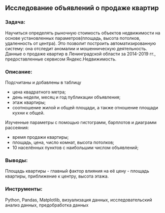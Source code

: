 ## Исследование объявлений о продаже квартир
### Задача:
Научиться определять рыночную стоимость объектов недвижимости на основе установленных параметров(площадь, высота потолков, удаленность от центра).
Это позволит построить автоматизированную систему: она отследит аномалии и мошенническую деятельность. 
Данные о продаже квартир в Ленинградской области за 2014-2019 гг., предоставленные сервисом Яндекс.Недвижимость.
### Описание:
Подсчитаны и добавлены в таблицу 
- цена квадратного метра;
-  день недели, месяц и год публикации объявления;
-  этаж квартиры;
- соотношение жилой и общей площади, а также отношение площади кухни к общей.

Изученные параметры с помощью гистограмм, барплотов и диаграмм рассеяния:
- время продажи квартиры;
- площадь, цена, число комнат, высота потолков;
- 10 населённых пунктов с наибольшим числом объявлений;
### Выводы:
Площадь квартиры - главный фактор влияния на её цену - площадь квартиры, приближение к центру, высота этажа.
### Инструменты: 
Python, Pandas, Matplotlib, визуализация данных, исследовательский анализ данных, предобработка данных

